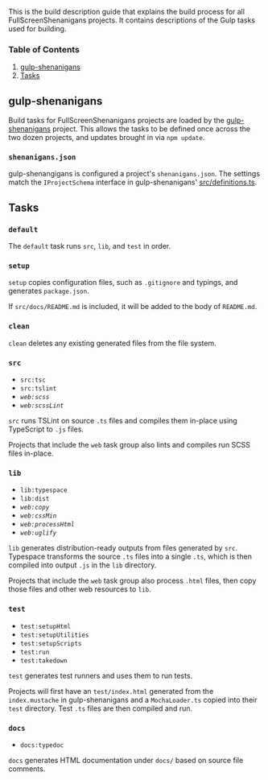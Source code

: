 This is the build description guide that explains the build process for all FullScreenShenanigans projects.
It contains descriptions of the Gulp tasks used for building.

### Table of Contents

1. [gulp-shenanigans](#gulp-shenanigans)
2. [Tasks](#gulp-tasks)

## gulp-shenanigans

Build tasks for FullScreenShenanigans projects are loaded by the [gulp-shenanigans](https://github.com/FullScreenShenanigans/gulp-shenanigans/) project.
This allows the tasks to be defined once across the two dozen projects, and updates brought in via `npm update`.

### `shenanigans.json`

gulp-shenangigans is configured a project's `shenanigans.json`.
The settings match the `IProjectSchema` interface in gulp-shenanigans' [src/definitions.ts](https://github.com/FullScreenShenanigans/gulp-shenanigans/blob/master/src/definitions.ts).


## Tasks

### `default`

The `default` task runs `src`, `lib`, and `test` in order.

### `setup`

`setup` copies configuration files, such as `.gitignore` and typings, and generates `package.json`.

If `src/docs/README.md` is included, it will be added to the body of `README.md`.

### `clean`

`clean` deletes any existing generated files from the file system.

### `src`

* `src:tsc`
* `src:tslint`
* *`web:scss`*
* *`web:scssLint`*

`src` runs TSLint on source `.ts` files and compiles them in-place using TypeScript to `.js` files.

Projects that include the `web` task group also lints and compiles run SCSS files in-place.

### `lib`

* `lib:typespace`
* `lib:dist`
* *`web:copy`*
* *`web:cssMin`*
* *`web:processHtml`*
* *`web:uglify`*

`lib` generates distribution-ready outputs from files generated by `src`.
Typespace transforms the source `.ts` files into a single `.ts`, which is then compiled into output `.js` in the `lib` directory.

Projects that include the `web` task group also process `.html` files, then copy those files and other web resources to `lib`.

### `test`

* `test:setupHtml`
* `test:setupUtilities`
* `test:setupScripts`
* `test:run`
* `test:takedown`

`test` generates test runners and uses them to run tests.

Projects will first have an `test/index.html` generated from the `index.mustache` in gulp-shenanigans and a `MochaLoader.ts` copied into their `test` directory.
Test `.ts` files are then compiled and run.

### `docs`

* `docs:typedoc`

`docs` generates HTML documentation under `docs/` based on source file comments.
